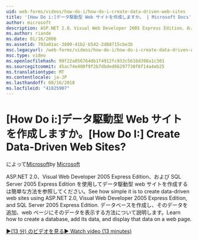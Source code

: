 ```yaml
---
uid: web-forms/videos/how-do-i/how-do-i-create-data-driven-web-sites
title: '[How Do i:]データ駆動型 Web サイトを作成しますか。 | Microsoft Docs'
author: microsoft
description: ASP.NET 2.0、Visual Web Developer 2005 Express Edition、および SQL Server 2005 Express Edition を使用してデータ駆動型 web サイトを作成するは簡単な方法を参照してください。 説明してください.
ms.author: riande
ms.date: 01/16/2006
ms.assetid: 793a01ac-3800-41b2-b542-2d88715cbe3b
msc.legacyurl: /web-forms/videos/how-do-i/how-do-i-create-data-driven-web-sites
msc.type: video
ms.openlocfilehash: 99f22a056764db1f4912fc933c5618d398a1c301
ms.sourcegitcommit: 45ac74e400f9f2b7dbded66297730f6f14a4eb25
ms.translationtype: MT
ms.contentlocale: ja-JP
ms.lasthandoff: 08/16/2018
ms.locfileid: "41825907"
---
```

<a name="how-do-i-create-data-driven-web-sites"></a><span data-ttu-id="b58f7-105">[How Do i:]データ駆動型 Web サイトを作成しますか。</span><span class="sxs-lookup"><span data-stu-id="b58f7-105">[How Do I:] Create Data-Driven Web Sites?</span></span>
====================
<span data-ttu-id="b58f7-106">によって[Microsoft](https://github.com/microsoft)</span><span class="sxs-lookup"><span data-stu-id="b58f7-106">by [Microsoft](https://github.com/microsoft)</span></span>

<span data-ttu-id="b58f7-107">ASP.NET 2.0、Visual Web Developer 2005 Express Edition、および SQL Server 2005 Express Edition を使用してデータ駆動型 web サイトを作成するは簡単な方法を参照してください。</span><span class="sxs-lookup"><span data-stu-id="b58f7-107">See how simple it is to create data-driven web sites using ASP.NET 2.0, Visual Web Developer 2005 Express Edition, and SQL Server 2005 Express Edition.</span></span> <span data-ttu-id="b58f7-108">データベースを作成し、そのデータを追加、web ページにそのデータを表示する方法について説明します。</span><span class="sxs-lookup"><span data-stu-id="b58f7-108">Learn how to create a database, add its data, and display that data on a web page.</span></span>

[<span data-ttu-id="b58f7-109">&#9654;(13 分) のビデオを見る</span><span class="sxs-lookup"><span data-stu-id="b58f7-109">&#9654; Watch video (13 minutes)</span></span>](https://channel9.msdn.com/Blogs/ASP-NET-Site-Videos/how-do-i-create-data-driven-web-sites)
